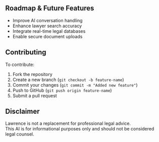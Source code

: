 
## Roadmap & Future Features
- Improve AI conversation handling  
- Enhance lawyer search accuracy  
- Integrate real-time legal databases  
- Enable secure document uploads  

## Contributing
To contribute:  
1. Fork the repository  
2. Create a new branch (`git checkout -b feature-name`)  
3. Commit your changes (`git commit -m "Added new feature"`)  
4. Push to GitHub (`git push origin feature-name`)  
5. Submit a pull request  

## Disclaimer
Lawrence is not a replacement for professional legal advice.  
This AI is for informational purposes only and should not be considered legal counsel.
